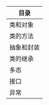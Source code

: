 
| 目录       |
| ---------- |
| 类和对象   |
| 类的方法   |
| 抽象和封装 |
| 类的继承   |
| 多态       |
| 接口       |
| 异常       |